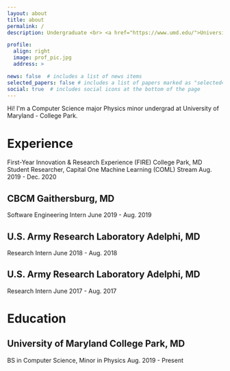 ```yaml
---
layout: about
title: about
permalink: /
description: Undergraduate <br> <a href="https://www.umd.edu/">University of Maryland</a>

profile:
  align: right
  image: prof_pic.jpg
  address: >

news: false  # includes a list of news items
selected_papers: false # includes a list of papers marked as "selected={true}"
social: true  # includes social icons at the bottom of the page
---
```

<!-- 
Write your biography here. Tell the world about yourself. Link to your favorite [subreddit](http://reddit.com){:target="\_blank"}. You can put a picture in, too. The code is already in, just name your picture `prof_pic.jpg` and put it in the `img/` folder.

Put your address / P.O. box / other info right below your picture. You can also disable any these elements by editing `profile` property of the YAML header of your `_pages/about.md`. Edit `_bibliography/papers.bib` and Jekyll will render your [publications page](/al-folio/publications/) automatically.

Link to your social media connections, too. This theme is set up to use [Font Awesome icons](http://fortawesome.github.io/Font-Awesome/){:target="\_blank"} and [Academicons](https://jpswalsh.github.io/academicons/){:target="\_blank"}, like the ones below. Add your Facebook, Twitter, LinkedIn, Google Scholar, or just disable all of them. -->

Hi! I'm a Computer Science major Physics minor undergrad at University of Maryland - College Park.

# Experience
First-Year Innovation & Research Experience (FIRE) College Park, MD
Student Researcher, Capital One Machine Learning (COML) Stream Aug. 2019 - Dec. 2020

## CBCM Gaithersburg, MD
Software Engineering Intern June 2019 - Aug. 2019

## U.S. Army Research Laboratory Adelphi, MD
Research Intern June 2018 - Aug. 2018

## U.S. Army Research Laboratory Adelphi, MD
Research Intern June 2017 - Aug. 2017

# Education
## University of Maryland College Park, MD
BS in Computer Science, Minor in Physics Aug. 2019 - Present